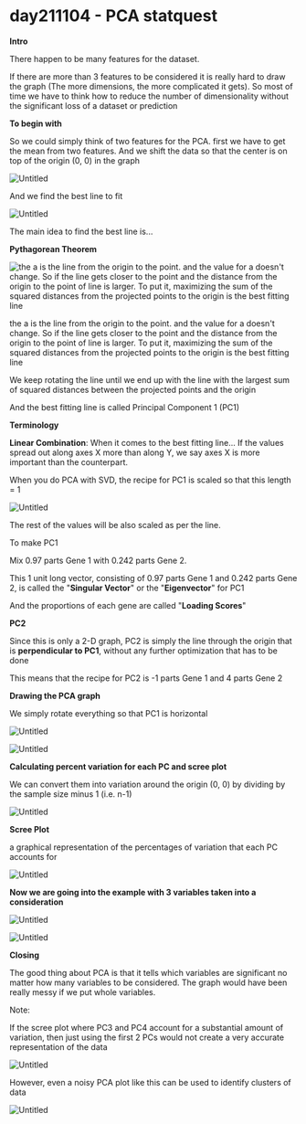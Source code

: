 # day211104 - PCA statquest

**Intro**

There happen to be many features for the dataset.

If there are more than 3 features to be considered it is really hard to draw the graph (The more dimensions, the more complicated it gets). So most of time we have to think how to reduce the number of dimensionality without the significant loss of a dataset or prediction

**To begin with**

So we could simply think of two features for the PCA. first we have to get the mean from two features. And we shift the data so that the center is on top of the origin (0, 0) in the graph

![Untitled](day211104%20-%20PCA%20statquest%201f00632097c74d0fa5f7a4b80bb4551d/Untitled.png)

And we find the best line to fit

![Untitled](day211104%20-%20PCA%20statquest%201f00632097c74d0fa5f7a4b80bb4551d/Untitled%201.png)

The main idea to find the best line is...

**Pythagorean Theorem**

![the a is the line from the origin to the point. and the value for a doesn't change. So if the line gets closer to the point and the distance from the origin to the point of line is larger.  To put it, maximizing the sum of the squared distances from the projected points to the origin is the best fitting line](day211104%20-%20PCA%20statquest%201f00632097c74d0fa5f7a4b80bb4551d/Untitled%202.png)

the a is the line from the origin to the point. and the value for a doesn't change. So if the line gets closer to the point and the distance from the origin to the point of line is larger.  To put it, maximizing the sum of the squared distances from the projected points to the origin is the best fitting line

We keep rotating the line until we end up with the line with the largest sum of squared distances between the projected points and the origin

And the best fitting line is called Principal Component 1 (PC1)

**Terminology**

**Linear Combination**: When it comes to the best fitting line... If the values spread out along axes X more than along Y, we say axes X is more important than the counterpart. 

When you do PCA with SVD, the recipe for PC1 is scaled so that this length = 1

![Untitled](day211104%20-%20PCA%20statquest%201f00632097c74d0fa5f7a4b80bb4551d/Untitled%203.png)

The rest of the values will be also scaled as per the line. 

To make PC1

Mix 0.97 parts Gene 1 with 0.242 parts Gene 2.

This 1 unit long vector, consisting of 0.97 parts Gene 1 and 0.242 parts Gene 2, is called the "**Singular Vector**" or the "**Eigenvector**" for PC1

And the proportions of each gene are called "**Loading Scores**"

**PC2**

Since this is only a 2-D graph, PC2 is simply the line through the origin that is **perpendicular to PC1**, without any further optimization that has to be done

This means that the recipe for PC2 is -1 parts Gene 1 and 4 parts Gene 2

**Drawing the PCA graph**

We simply rotate everything so that PC1 is horizontal

![Untitled](day211104%20-%20PCA%20statquest%201f00632097c74d0fa5f7a4b80bb4551d/Untitled%204.png)

![Untitled](day211104%20-%20PCA%20statquest%201f00632097c74d0fa5f7a4b80bb4551d/Untitled%205.png)

**Calculating percent variation for each PC and scree plot**

We can convert them into variation around the origin (0, 0) by dividing by the sample size minus 1 (i.e. n-1) 

![Untitled](day211104%20-%20PCA%20statquest%201f00632097c74d0fa5f7a4b80bb4551d/Untitled%206.png)

**Scree Plot**

a graphical representation of the percentages of variation that each PC accounts for

![Untitled](day211104%20-%20PCA%20statquest%201f00632097c74d0fa5f7a4b80bb4551d/Untitled%207.png)

**Now we are going into the example with 3 variables taken into a consideration**

![Untitled](day211104%20-%20PCA%20statquest%201f00632097c74d0fa5f7a4b80bb4551d/Untitled%208.png)

![Untitled](day211104%20-%20PCA%20statquest%201f00632097c74d0fa5f7a4b80bb4551d/Untitled%209.png)

**Closing**

The good thing about PCA is that it tells which variables are significant no matter how many variables to be considered. The graph would have been really messy if we put whole variables.

Note:

 If the scree plot where PC3 and PC4 account for a substantial amount of variation, then just using the first 2 PCs would not create a very accurate representation of the data

![Untitled](day211104%20-%20PCA%20statquest%201f00632097c74d0fa5f7a4b80bb4551d/Untitled%2010.png)

 

However, even a noisy PCA plot like this can be used to identify clusters of data

![Untitled](day211104%20-%20PCA%20statquest%201f00632097c74d0fa5f7a4b80bb4551d/Untitled%2011.png)